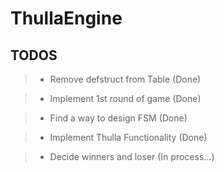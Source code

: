 # ThullaEngine

## TODOS

>- Remove defstruct from Table (Done)

>- Implement 1st round of game (Done)

>- Find a way to design FSM (Done)

>- Implement Thulla Functionality (Done)

>- Decide winners and loser (In process...)



